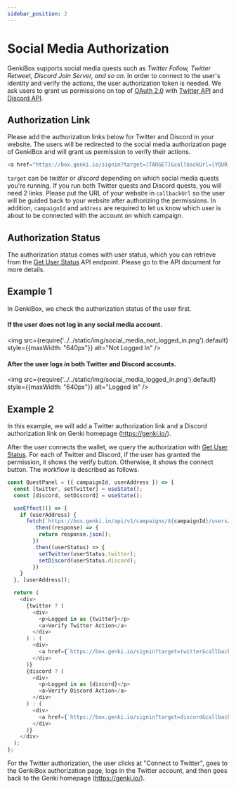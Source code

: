 ```yaml
---
sidebar_position: 2
---
```


# Social Media Authorization

GenkiBox supports social media quests such as _Twitter Follow, Twitter Retweet, Discord Join Server, and so on_. In order to connect to the user's identity and verify the actions, the user authorization token is needed. We ask users to grant us permissions on top of [OAuth 2.0](https://oauth.net/2/) with [Twitter API](https://developer.twitter.com/en/docs/twitter-api/getting-started/about-twitter-api) and [Discord API](https://discord.com/developers/docs/intro).

## Authorization Link

Please add the authorization links below for Twitter and Discord in your website. The users will be redirected to the social media authorization page of GenkiBox and will grant us permission to verify their actions.

```javascript
<a href="https://box.genki.io/signin?target=[TARGET]&callbackUrl=[YOUR_SITE_URL]&campaignId=[YOUR_CAMPAIGN_ID]&address=[USER_ADDRESS]">Connect</a>
```

`target` can be _twitter_ or _discord_ depending on which social media quests you're running. If you run both Twitter quests and Discord quests, you will need 2 links. Please put the URL of your website in `callbackUrl` so the user will be guided back to your website after authorizing the permissions. In addition, `campaignId` and `address` are required to let us know which user is about to be connected with the account on which campaign.

## Authorization Status

The authorization status comes with user status, which you can retrieve from the [Get User Status](/api/get-user-status) API endpoint. Please go to the API document for more details.

## Example 1

In GenkiBox, we check the authorization status of the user first.

#### If the user does not log in any social media account.

<img
  src={require('../../static/img/social_media_not_logged_in.png').default}
  style={{maxWidth: "640px"}}
  alt="Not Logged In"
/>

#### After the user logs in both Twitter and Discord accounts.

<img
  src={require('../../static/img/social_media_logged_in.png').default}
  style={{maxWidth: "640px"}}
  alt="Logged In"
/>

## Example 2

In this example, we will add a Twitter authorization link and a Discord authorization link on Genki homepage (https://genki.io/).

After the user connects the wallet, we query the authorization with [Get User Status](/api/get-user-status). For each of Twitter and Discord, if the user has granted the permission, it shows the verify button. Otherwise, it shows the connect button. The workflow is described as follows.

```javascript
const QuestPanel = ({ campaignId, userAddress }) => {
  const [twitter, setTwitter] = useState();
  const [discord, setDiscord] = useState();

  useEffect(() => {
    if (userAddress) {
      fetch(`https://box.genki.io/api/v1/campaigns/${campaignId}/users/${userAddress}`)
        .then((response) => {
          return response.json();
        })
        .then((userStatus) => {
          setTwitter(userStatus.twitter);
          setDiscord(userStatus.discord);
        })
    }
  }, [userAddress]);

  return (
    <div>
      {twitter ? (
        <div>
          <p>Logged in as {twitter}</p>
          <a>Verify Twitter Action</a>
        </div>
      ) : (
        <div>
          <a href={`https://box.genki.io/signin?target=twitter&callbackUrl=https://genki.io/&campaignId=${campaignId}&address=${userAddress}`}>Connect to Twitter</a>
        </div>
      )}
      {discord ? (
        <div>
          <p>Logged in as {discord}</p>
          <a>Verify Discord Action</a>
        </div>
      ) : (
        <div>
          <a href={`https://box.genki.io/signin?target=discord&callbackUrl=https://genki.io/&campaignId=${campaignId}&address=${userAddress}`}>Connect to Discord</a>
        </div>
      )}
    </div>
  );
};
```

For the Twitter authorization, the user clicks at "Connect to Twitter", goes to the GenkiBox authorization page, logs in the Twitter account, and then goes back to the Genki homepage (https://genki.io/).
